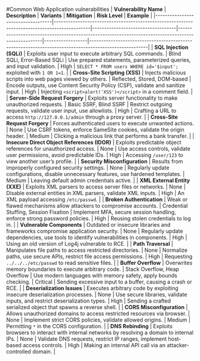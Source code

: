 #Common Web Application vulnerabilities
| **Vulnerability Name**           | **Description**                                                                                 | **Variants**                     | **Mitigation**                                                                                     | **Risk Level**   | **Example**                                                                                          |
|-----------------------------------|---------------------------------------------------------------------------------------------|-----------------------------------|---------------------------------------------------------------------------------------------------|------------------|------------------------------------------------------------------------------------------------------|
| **SQL Injection (SQLi)**          | Exploits user input to execute arbitrary SQL commands.                                        | Blind SQLi, Error-Based SQLi      | Use prepared statements, parameterized queries, and input validation.                              | High             | `SELECT * FROM users WHERE id='$input';` exploited with `1 OR 1=1`.                                 |
| **Cross-Site Scripting (XSS)**    | Injects malicious scripts into web pages viewed by others.                                   | Reflected, Stored, DOM-based     | Encode outputs, use Content Security Policy (CSP), validate and sanitize input.                   | High             | Injecting `<script>alert('XSS')</script>` in a comment field.                                       |
| **Server-Side Request Forgery**   | Exploits server functionality to make unauthorized requests.                                 | Basic SSRF, Blind SSRF           | Restrict outgoing requests, validate user input, use allowlists.                                  | High             | Crafting a URL to access `http://127.0.0.1/admin` through a proxy server.                          |
| **Cross-Site Request Forgery**    | Forces authenticated users to execute unwanted actions.                                      | None                              | Use CSRF tokens, enforce SameSite cookies, validate the origin header.                            | Medium           | Clicking a malicious link that performs a bank transfer.                                           |
| **Insecure Direct Object References (IDOR)** | Exploits predictable object references for unauthorized access.                         | None                              | Use access controls, validate user permissions, avoid predictable IDs.                            | High             | Accessing `/user/123` to view another user’s profile.                                              |
| **Security Misconfiguration**     | Results from improperly configured security settings.                                        | None                              | Regularly update configurations, disable unnecessary features, use hardened templates.            | Medium           | Leaving default admin credentials active.                                                          |
| **XML External Entity (XXE)**     | Exploits XML parsers to access server files or networks.                                     | None                              | Disable external entities in XML parsers, validate XML inputs.                                    | High             | An XML payload accessing `/etc/passwd`.                                                            |
| **Broken Authentication**         | Weak or flawed mechanisms allow attackers to compromise accounts.                           | Credential Stuffing, Session Fixation | Implement MFA, secure session handling, enforce strong password policies.                          | High             | Reusing stolen credentials to log in.                                                              |
| **Vulnerable Components**         | Outdated or insecure libraries and frameworks compromise application security.               | None                              | Regularly update dependencies, use tools to identify vulnerabilities in components.               | High             | Using an old version of Log4j vulnerable to RCE.                                                   |
| **Path Traversal**                | Manipulates file paths to access restricted directories.                                     | None                              | Normalize paths, use secure APIs, restrict file access permissions.                               | High             | Requesting `../../../etc/passwd` to read sensitive files.                                          |
| **Buffer Overflow**               | Overwrites memory boundaries to execute arbitrary code.                                      | Stack Overflow, Heap Overflow    | Use modern languages with memory safety, apply bounds checking.                                   | Critical         | Sending excessive input to a buffer, causing a crash or RCE.                                       |
| **Deserialization Issues**        | Executes arbitrary code by exploiting insecure deserialization processes.                    | None                              | Use secure libraries, validate inputs, and restrict deserialization types.                        | High             | Sending a crafted serialized object that spawns a reverse shell.                                   |
| **CORS Misconfiguration**         | Allows unauthorized domains to access restricted resources via browser.                     | None                              | Implement strict CORS policies, validate allowed origins.                                         | Medium           | Permitting `*` in the CORS configuration.                                                          |
| **DNS Rebinding**                 | Exploits browsers to interact with internal networks by resolving a domain to internal IPs. | None                              | Validate DNS requests, restrict IP ranges, implement host-based access controls.                  | High             | Making an internal API call via an attacker-controlled domain.                                    |

